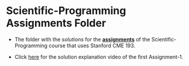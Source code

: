 # Scientific-Programming Assignments Folder

- The folder with the _solutions_ for the [**assignments**](https://web.stanford.edu/~schmit/cme193/) of the Scientific-Programming course that uses Stanford CME 193.

- Click [here](https://youtu.be/ucG7n_ZYNv0) for the solution explanation video of the first Assignment-1.
